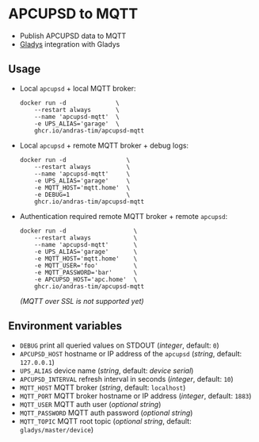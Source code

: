 # APCUPSD to MQTT

- Publish APCUPSD data to MQTT
- [Gladys](https://gladysassistant.com/) integration with Gladys


## Usage
  * Local `apcupsd` + local MQTT broker:
    ``` shell
    docker run -d              \
        --restart always       \
        --name 'apcupsd-mqtt'  \
        -e UPS_ALIAS='garage'  \
        ghcr.io/andras-tim/apcupsd-mqtt
    ```
  * Local `apcupsd` + remote MQTT broker + debug logs:
    ``` shell
    docker run -d                 \
        --restart always          \
        --name 'apcupsd-mqtt'     \
        -e UPS_ALIAS='garage'     \
        -e MQTT_HOST='mqtt.home'  \
        -e DEBUG=1                \
        ghcr.io/andras-tim/apcupsd-mqtt
    ```
  * Authentication required remote MQTT broker + remote `apcupsd`:
    ``` shell
    docker run -d                   \
        --restart always            \
        --name 'apcupsd-mqtt'       \
        -e UPS_ALIAS='garage'       \
        -e MQTT_HOST='mqtt.home'    \
        -e MQTT_USER='foo'          \
        -e MQTT_PASSWORD='bar'      \
        -e APCUPSD_HOST='apc.home'  \
        ghcr.io/andras-tim/apcupsd-mqtt
    ```

    _(MQTT over SSL is not supported yet)_

## Environment variables

- ``DEBUG`` print all queried values on STDOUT (_integer_, default: `0`)
- ``APCUPSD_HOST`` hostname or IP address of the `apcupsd` (_string_, default: `127.0.0.1`)
- ``UPS_ALIAS`` device name (_string_, default: _device serial_)
- ``APCUPSD_INTERVAL`` refresh interval in seconds (_integer_, default: `10`)
- ``MQTT_HOST`` MQTT broker  (_string_, default: `localhost`)
- ``MQTT_PORT`` MQTT broker hostname or IP address (_integer_, default: `1883`)
- ``MQTT_USER`` MQTT auth user (_optional string_)
- ``MQTT_PASSWORD`` MQTT auth password (_optional string_)
- ``MQTT_TOPIC`` MQTT root topic (_optional string_, default: `gladys/master/device`)

